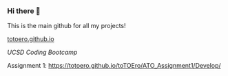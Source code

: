 ### Hi there 👋
This is the main github for all my projects! 


[totoero.github.io](https://totoero.github.io/toTOEro/)


_UCSD Coding Bootcamp_

Assignment 1: https://totoero.github.io/toTOEro/ATO_Assignment1/Develop/

